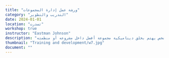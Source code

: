 ```yaml
---
title: "ورشة عمل إدارة المجموعات"
category: "التدريب والتطوير"
date: 2024-01-01
location: "تسدرت"
workshop: true
instructor: "Eastman Johnson"
description: "جزء أساسي من ضمان نجاح المشروع هو وجود فريق يعمل بشكل جيد معًا. إن وجود ميسر ماهر يتفاعل مع جميع أفراد المجموعة ويشجع الجميع يعد جزءًا مهمًا من ذلك. تتناول هذه الورشة نصائح حول إدارة المجموعات وكيفية كون الميسر أثناء العمل على مشروع. يُتحدث عن صفات الميسر الجيد، وكيفية التعامل مع المشاركين الصعبين، وغير ذلك. يحصل المشاركون على فرصة لممارسة المهارات المدرسة من خلال النشاط في النهاية. تعد هذه الورشة مفيدة لأي شخص يشغل منصب القيادة أو أي شخص يهتم بخلق ديناميكية مجموعة أفضل داخل مشروعه أو منظمته."
thumbnail: "Training and development/w7.jpg"
document: ""
---
```

